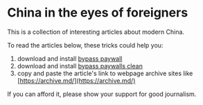 # China in the eyes of foreigners
This is a collection of interesting articles about modern China.

To read the articles below, these tricks could help you:
1. download and install [bypass paywall](https://github.com/iamadamdev/bypass-paywalls-chrome)
2. download and install [bypass paywalls clean](https://gitlab.com/magnolia1234/bypass-paywalls-chrome-clean)
3. copy and paste the article's link to webpage archive sites like [https://archive.md/](https://archive.md/)

If you can afford it, please show your support for good journalism.

